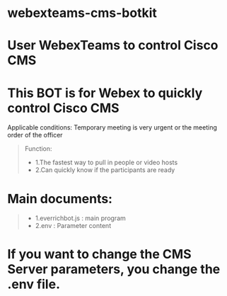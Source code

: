 # webexteams-cms-botkit
# User WebexTeams to control Cisco CMS

# This BOT is for Webex to quickly control Cisco CMS
Applicable conditions: Temporary meeting is very urgent or the meeting order of the officer
>Function: 
>* 1.The fastest way to pull in people or video hosts
>* 2.Can quickly know if the participants are ready

# Main documents:
>* 1.everrichbot.js : main program
>* 2.env : Parameter content

# If you want to change the CMS Server parameters, you change the .env file.
